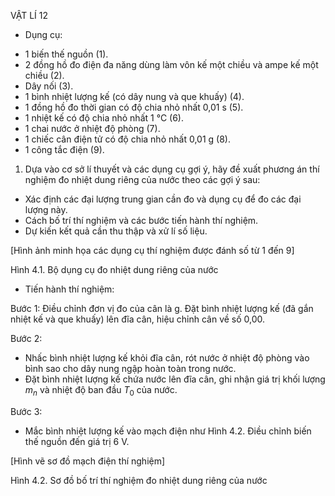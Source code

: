 VẬT LÍ 12

* Dụng cụ:
- 1 biến thế nguồn (1).
- 2 đồng hồ đo điện đa năng dùng làm vôn kế một chiều và ampe kế một chiều (2).
- Dây nối (3).
- 1 bình nhiệt lượng kế (có dây nung và que khuấy) (4).
- 1 đồng hồ đo thời gian có độ chia nhỏ nhất 0,01 s (5).
- 1 nhiệt kế có độ chia nhỏ nhất 1 °C (6).
- 1 chai nước ở nhiệt độ phòng (7).
- 1 chiếc cân điện tử có độ chia nhỏ nhất 0,01 g (8).
- 1 công tắc điện (9).

1. Dựa vào cơ sở lí thuyết và các dụng cụ gợi ý, hãy đề xuất phương án thí nghiệm đo nhiệt dung riêng của nước theo các gợi ý sau:
- Xác định các đại lượng trung gian cần đo và dụng cụ để đo các đại lượng này.
- Cách bố trí thí nghiệm và các bước tiến hành thí nghiệm.
- Dự kiến kết quả cần thu thập và xử lí số liệu.

[Hình ảnh minh họa các dụng cụ thí nghiệm được đánh số từ 1 đến 9]

Hình 4.1. Bộ dụng cụ đo nhiệt dung riêng của nước

* Tiến hành thí nghiệm:

Bước 1: Điều chỉnh đơn vị đo của cân là g. Đặt bình nhiệt lượng kế (đã gắn nhiệt kế và que khuấy) lên đĩa cân, hiệu chỉnh cân về số 0,00.

Bước 2:
- Nhấc bình nhiệt lượng kế khỏi đĩa cân, rót nước ở nhiệt độ phòng vào bình sao cho dây nung ngập hoàn toàn trong nước.
- Đặt bình nhiệt lượng kế chứa nước lên đĩa cân, ghi nhận giá trị khối lượng $m_n$ và nhiệt độ ban đầu $T_0$ của nước.

Bước 3:
- Mắc bình nhiệt lượng kế vào mạch điện như Hình 4.2. Điều chỉnh biến thế nguồn đến giá trị 6 V.

[Hình vẽ sơ đồ mạch điện thí nghiệm]

Hình 4.2. Sơ đồ bố trí thí nghiệm đo nhiệt dung riêng của nước